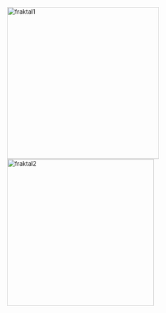 <img width="355" alt="fraktal1" src="https://github.com/CrawdadSoftware/Mandelbrot-Android-Studio/assets/118794088/9c7f252b-af75-430e-86ea-6f67cc6110e0">
<img width="343" alt="fraktal2" src="https://github.com/CrawdadSoftware/Mandelbrot-Android-Studio/assets/118794088/7316903d-8766-4bde-8e74-e4d2ed4fe4d9">

